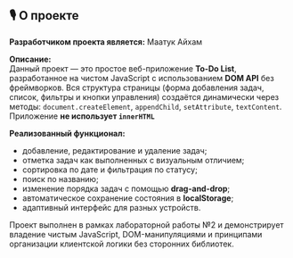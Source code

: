 ## 🎙️ О проекте

**Разработчиком проекта является:** Маатук Айхам

**Описание:**  
Данный проект — это простое веб-приложение **To-Do List**, разработанное на чистом JavaScript с использованием **DOM API** без фреймворков. Вся структура страницы (форма добавления задач, список, фильтры и кнопки управления) создаётся динамически через методы: `document.createElement`, `appendChild`, `setAttribute`, `textContent`. Приложение **не использует `innerHTML`**

**Реализованный функционал:**
- добавление, редактирование и удаление задач;
- отметка задач как выполненных с визуальным отличием;
- сортировка по дате и фильтрация по статусу;
- поиск по названию;
- изменение порядка задач с помощью **drag-and-drop**;
- автоматическое сохранение состояния в **localStorage**;
- адаптивный интерфейс для разных устройств.

Проект выполнен в рамках лабораторной работы №2 и демонстрирует владение чистым JavaScript, DOM-манипуляциями и принципами организации клиентской логики без сторонних библиотек.
